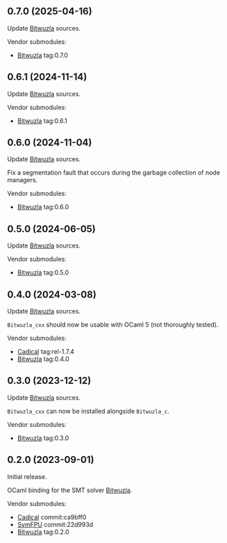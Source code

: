 ## 0.7.0 (2025-04-16)

Update [Bitwuzla](https://github.com/bitwuzla/bitwuzla/releases/tag/0.7.0) sources.

Vendor submodules:
- [Bitwuzla](https://github.com/bitwuzla/bitwuzla) tag:0.7.0


## 0.6.1 (2024-11-14)

Update [Bitwuzla](https://github.com/bitwuzla/bitwuzla/releases/tag/0.6.1) sources.

Vendor submodules:
- [Bitwuzla](https://github.com/bitwuzla/bitwuzla) tag:0.6.1

## 0.6.0 (2024-11-04)

Update [Bitwuzla](https://github.com/bitwuzla/bitwuzla/releases/tag/0.6.0) sources.

Fix a segmentation fault that occurs during the garbage collection of node managers.

Vendor submodules:
- [Bitwuzla](https://github.com/bitwuzla/bitwuzla) tag:0.6.0

## 0.5.0 (2024-06-05)

Update [Bitwuzla](https://github.com/bitwuzla/bitwuzla/releases/tag/0.5.0) sources.

Vendor submodules:
- [Bitwuzla](https://github.com/bitwuzla/bitwuzla) tag:0.5.0

## 0.4.0 (2024-03-08)

Update [Bitwuzla](https://github.com/bitwuzla/bitwuzla/releases/tag/0.4.0) sources.

`Bitwuzla_cxx` should now be usable with OCaml 5 (not thoroughly tested).

Vendor submodules:
- [Cadical](https://github.com/arminbiere/cadical) tag:rel-1.7.4
- [Bitwuzla](https://github.com/bitwuzla/bitwuzla) tag:0.4.0

## 0.3.0 (2023-12-12)

Update [Bitwuzla](https://github.com/bitwuzla/bitwuzla/releases/tag/0.3.0) sources.

`Bitwuzla_cxx` can now be installed alongside `Bitwuzla_c`.

Vendor submodules:
- [Bitwuzla](https://github.com/bitwuzla/bitwuzla) tag:0.3.0

## 0.2.0 (2023-09-01)

Initial release.

OCaml binding for the SMT solver [Bitwuzla](https://bitwuzla.github.io/).

Vendor submodules:
- [Cadical](https://github.com/arminbiere/cadical) commit:ca9bff0
- [SymFPU](https://github.com/martin-cs/symfpu) commit:22d993d
- [Bitwuzla](https://github.com/bitwuzla/bitwuzla) tag:0.2.0
